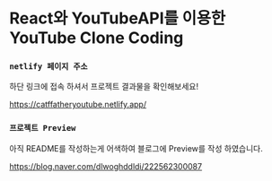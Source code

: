 # React와 YouTubeAPI를 이용한 YouTube Clone Coding

### `netlify 페이지 주소`
하단 링크에 접속 하셔서 프로젝트 결과물을 확인해보세요!

https://catffatheryoutube.netlify.app/

### `프로젝트 Preview`
아직 README를 작성하는게 어색하여 블로그에 Preview를 작성 하였습니다.

https://blog.naver.com/dlwoghddldi/222562300087
